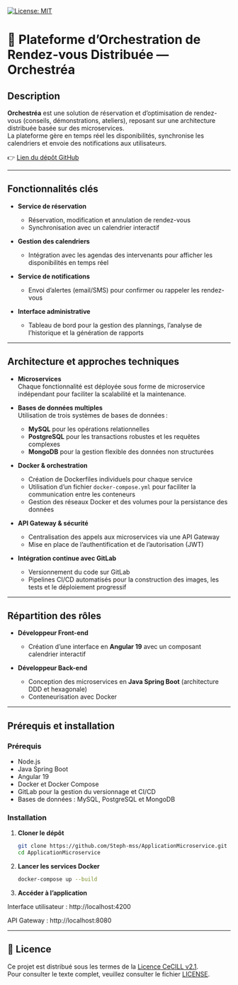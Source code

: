 [![License: MIT](https://img.shields.io/badge/License-MIT-yellow.svg)](https://opensource.org/licenses/MIT)

# 🚀 Plateforme d’Orchestration de Rendez-vous Distribuée — **Orchestréa**

## Description

**Orchestréa** est une solution de réservation et d’optimisation de rendez-vous (conseils, démonstrations, ateliers), reposant sur une architecture distribuée basée sur des microservices.  
La plateforme gère en temps réel les disponibilités, synchronise les calendriers et envoie des notifications aux utilisateurs.

👉 [Lien du dépôt GitHub](https://github.com/Steph-mss/ApplicationMicroservice)

---

## Fonctionnalités clés

- **Service de réservation**  
  - Réservation, modification et annulation de rendez-vous  
  - Synchronisation avec un calendrier interactif

- **Gestion des calendriers**  
  - Intégration avec les agendas des intervenants pour afficher les disponibilités en temps réel

- **Service de notifications**  
  - Envoi d’alertes (email/SMS) pour confirmer ou rappeler les rendez-vous

- **Interface administrative**  
  - Tableau de bord pour la gestion des plannings, l’analyse de l’historique et la génération de rapports

---

## Architecture et approches techniques

- **Microservices**  
  Chaque fonctionnalité est déployée sous forme de microservice indépendant pour faciliter la scalabilité et la maintenance.

- **Bases de données multiples**  
  Utilisation de trois systèmes de bases de données :  
  - **MySQL** pour les opérations relationnelles  
  - **PostgreSQL** pour les transactions robustes et les requêtes complexes  
  - **MongoDB** pour la gestion flexible des données non structurées

- **Docker & orchestration**  
  - Création de Dockerfiles individuels pour chaque service  
  - Utilisation d’un fichier `docker-compose.yml` pour faciliter la communication entre les conteneurs  
  - Gestion des réseaux Docker et des volumes pour la persistance des données

- **API Gateway & sécurité**  
  - Centralisation des appels aux microservices via une API Gateway  
  - Mise en place de l’authentification et de l’autorisation (JWT)

- **Intégration continue avec GitLab**  
  - Versionnement du code sur GitLab  
  - Pipelines CI/CD automatisés pour la construction des images, les tests et le déploiement progressif

---

## Répartition des rôles

- **Développeur Front-end**  
  - Création d’une interface en **Angular 19** avec un composant calendrier interactif

- **Développeur Back-end**  
  - Conception des microservices en **Java Spring Boot** (architecture DDD et hexagonale)  
  - Conteneurisation avec Docker

---

## Prérequis et installation

### Prérequis

- Node.js  
- Java Spring Boot  
- Angular 19  
- Docker et Docker Compose  
- GitLab pour la gestion du versionnage et CI/CD  
- Bases de données : MySQL, PostgreSQL et MongoDB

### Installation

1. **Cloner le dépôt**  
   ```bash
   git clone https://github.com/Steph-mss/ApplicationMicroservice.git
   cd ApplicationMicroservice

2. **Lancer les services Docker**
   ```bash
   docker-compose up --build
3. **Accéder à l’application**

Interface utilisateur : http://localhost:4200

API Gateway : http://localhost:8080


---

## 📜 Licence

Ce projet est distribué sous les termes de la [Licence CeCILL v2.1](https://cecill.info/licences/Licence_CeCILL_V2.1-fr.html).  
Pour consulter le texte complet, veuillez consulter le fichier [LICENSE](./LICENSE).
